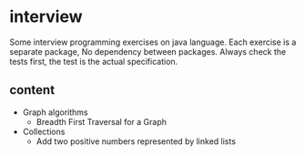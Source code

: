 # interview
Some interview programming exercises on java language.
Each exercise is a separate package, No dependency between packages. 
Always check the tests first, the test is the actual specification.

## content

* Graph algorithms
    * Breadth First Traversal for a Graph
* Collections
    * Add two positive numbers represented by linked lists